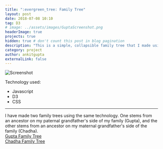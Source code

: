 ```yaml
---
title: ":evergreen_tree: Family Tree"
layout: post
date: 2018-07-08 10:10
tag: D3
# image: ../assets/images/GuptaScreenshot.png
headerImage: true
projects: true
hidden: true # don't count this post in blog pagination
description: "This is a simple, collapsible family tree that I made using D3"
category: project
author: ankitgupta
externalLink: false
---
```


![Screenshot](https://ankit.tech/assets/images/GuptaScreenshot.png)

<!-- Example of project - Collapsable Family Tree - [Demo](http://ankit.tech/gupta-family-tree/d3.html).

--- -->

Technology used:

- Javascript
- D3
- CSS

---
I have made two family trees using the same technology. One stems from an ancestor on my paternal grandfather's side of my family (Gupta), and the other stems from an ancestor on my maternal grandfather's side of the family (Chadha).<br/>
[Gupta Family Tree](http://ankit.tech/gupta-family-tree/d3.html)<br/>
[Chadha Family Tree](http://ankit.tech/chadha-family-tree/d3.html)

